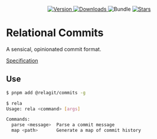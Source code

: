 <p align="center">
    <a href="https://www.npmjs.com/package/@relagit/commits" target="__blank">
        <img src="https://img.shields.io/npm/v/@relagit/commits?style=flat&colorA=1C1C1C&colorB=5174F0" alt="Version">
    </a>
    <a href="https://www.npmjs.com/package/@relagit/commits" target="__blank">
        <img alt="Downloads" src="https://img.shields.io/npm/dm/@relagit/commits?style=flat&colorA=1C1C1C&colorB=5174F0">
    </a>
    <a>
        <img alt="Bundle" src="https://img.shields.io/bundlephobia/minzip/@relagit/commits?style=flat&label=Bundle%20Size&labelColor=%231C1C1C&color=%235174F0">
    </a>
    <a href="https://github.com/TheCommieAxolotl/@relagit/commits" target="__blank">
        <img alt="Stars" src="https://img.shields.io/github/stars/relagit/commits?style=flat&colorA=1C1C1C&colorB=5174F0">
    </a>
</p>

# Relational Commits

A sensical, opinionated commit format.

[Specification](./spec/index.md)

## Use

```bash
$ pnpm add @relagit/commits -g

$ rela
Usage: rela <command> [args]

Commands:
  parse <message>  Parse a commit message
  map <path>       Generate a map of commit history
```
